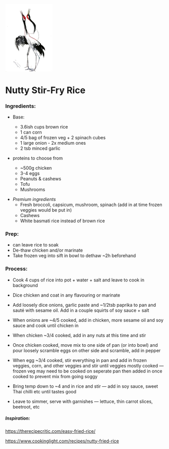 <img src="images/7737528b3eb3276d778f9f9045d10010.jpg" alt="7737528b3eb3276d778f9f9045d10010" style="zoom:25%;" />

# Nutty Stir-Fry Rice



### Ingredients:

- Base:
  - 3.6ish cups brown rice
  - 1 can corn
  - 4/5 bag of frozen veg + 2 spinach cubes
  - 1 large onion - 2x medium ones
  - 2 tsb minced garlic

- proteins to choose from
  - ~500g chicken
  - 3-4 eggs
  - Peanuts & cashews
  - Tofu 
  - Mushrooms

* *Premium ingredients*
  - Fresh broccoli, capsicum, mushroom, spinach (add in at time frozen veggies would be put in)
  - Cashews
  - White basmati rice instead of brown rice





### Prep:

- can leave rice to soak
- De-thaw chicken and/or marinate
- Take frozen veg into sift in bowl to dethaw ~2h beforehand



### Process:

- Cook 4 cups of rice into pot + water + salt and leave to cook in background
- Dice chicken and coat in any flavouring or marinate 

- Add loosely dice onions, garlic paste and ~1/2tsb paprika to pan and sauté with sesame oil. Add in a couple squirts of soy sauce + salt
- When onions are ~4/5 cooked, add in chicken, more sesame oil and soy sauce and cook until chicken in 
- When chicken ~3/4 cooked, add in any nuts at this time and stir
- Once chicken cooked, move mix to one side of pan (or into bowl) and pour loosely scramble eggs on other side and scramble, add in pepper
- When egg ~3/4 cooked, stir everything in pan and add in frozen veggies, corn, and other veggies and stir until veggies mostly cooked — frozen veg may need to be cooked on seperate pan then added in once cooked to prevent mix from going soggy
- Bring temp down to ~4 and in rice and stir — add in soy sauce, sweet Thai chilli etc until tastes good

- Leave to simmer, serve with garnishes — lettuce, thin carrot slices, beetroot, etc







##### Inspiration:

https://therecipecritic.com/easy-fried-rice/

https://www.cookinglight.com/recipes/nutty-fried-rice





